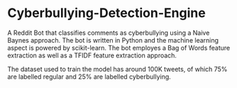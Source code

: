 # Cyberbullying-Detection-Engine

A Reddit Bot that classifies comments as cyberbullying using a Naive Baynes approach. The bot is written in Python and the machine learning aspect is powered by scikit-learn. The bot employes a Bag of Words feature extraction as well as a TFIDF feature extraction approach.

The dataset used to train the model has around 100K tweets, of which 75% are labelled regular and 25% are labelled cyberbullying.


